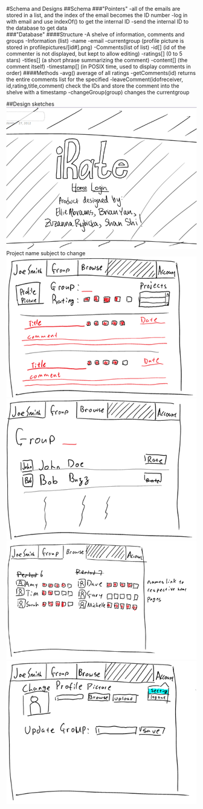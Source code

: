 #Schema and Designs
##Schema
###"Pointers"
	-all of the emails are stored in a list, and the index of the email becomes the ID number
	-log in with email and use indexOf() to get the internal ID
	-send the internal ID to the database to get data
</br>
###"Database"
####Structure
	-A shelve of information, comments and groups
		-Information (list)
			-name
			-email
			-currentgroup
			(profile picture is stored in profilepictures/[id#].png)
		-Comments(list of list)
			-id[] (id of the commenter is not displayed, but kept to allow editing)
			-ratings[] (0 to 5 stars)
			-titles[] (a short phrase summarizing the comment)
			-content[] (the comment itself)
			-timestamp[] (in POSIX time, used to display comments in order) 
####Methods
	-avg() average of all ratings
	-getComments(id) returns the entire comments list for the specified 
	-leaveComment(idofreceiver, id,rating,title,comment) check the IDs and store the comment into the shelve with a timestamp
	-changeGroup(group) changes the currentgroup

##Design sketches
![Homepage](Design-sketches/Homepage.png)Project name subject to change<br />
![Dashboard](Design-sketches/Dashboard.png)<br />
![Group](Design-sketches/Group.png)<br />
![Browse](Design-sketches/Browse.png)<br />
![Account](Design-sketches/Account.png)<br />